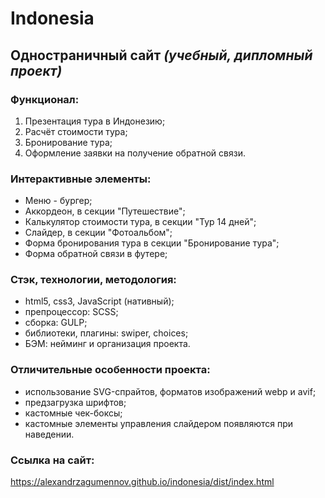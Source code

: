 # **Indonesia**
## Одностраничный сайт *(учебный, дипломный проект)* 
### Функционал:
1. Презентация тура в Индонезию;   
2. Расчёт стоимости тура;
3. Бронирование тура;
4. Оформление заявки на получение обратной связи.

### Интерактивные элементы:
- Меню - бургер;
- Аккордеон, в секции "Путешествие";  
- Калькулятор стоимости тура, в секции "Тур 14 дней";   
- Слайдер, в секции "Фотоальбом";  
- Форма бронирования тура в секции "Бронирование тура";  
- Форма обратной связи в футере;
 

### Стэк, технологии, методология:
* html5, css3, JavaScript (нативный);
* препроцессор: SCSS;
* сборка: GULP;
* библиотеки, плагины: swiper, choices;
* БЭМ: нейминг и организация проекта.

### Отличительные особенности проекта: 
- иcпользование SVG-спрайтов, форматов изображений webp и avif;
- предзагрузка шрифтов;
- кастомные чек-боксы;
- кастомные элементы управления слайдером появляются при наведении.
 

### Ссылка на сайт:  
https://alexandrzagumennov.github.io/indonesia/dist/index.html
